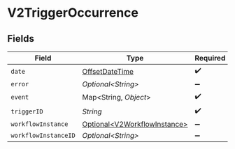 # V2TriggerOccurrence


## Fields

| Field                                                                                     | Type                                                                                      | Required                                                                                  | Description                                                                               |
| ----------------------------------------------------------------------------------------- | ----------------------------------------------------------------------------------------- | ----------------------------------------------------------------------------------------- | ----------------------------------------------------------------------------------------- |
| `date`                                                                                    | [OffsetDateTime](https://docs.oracle.com/javase/8/docs/api/java/time/OffsetDateTime.html) | :heavy_check_mark:                                                                        | N/A                                                                                       |
| `error`                                                                                   | *Optional\<String>*                                                                       | :heavy_minus_sign:                                                                        | N/A                                                                                       |
| `event`                                                                                   | Map\<String, *Object*>                                                                    | :heavy_check_mark:                                                                        | N/A                                                                                       |
| `triggerID`                                                                               | *String*                                                                                  | :heavy_check_mark:                                                                        | N/A                                                                                       |
| `workflowInstance`                                                                        | [Optional\<V2WorkflowInstance>](../../models/shared/V2WorkflowInstance.md)                | :heavy_minus_sign:                                                                        | N/A                                                                                       |
| `workflowInstanceID`                                                                      | *Optional\<String>*                                                                       | :heavy_minus_sign:                                                                        | N/A                                                                                       |
